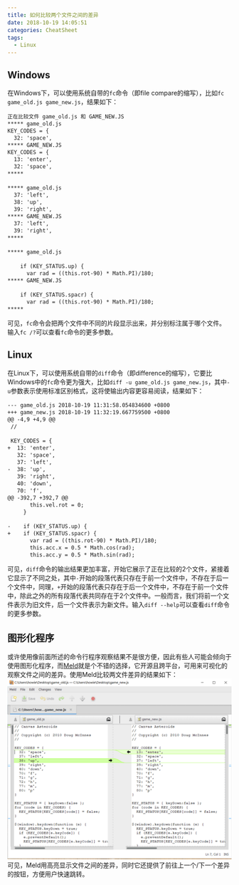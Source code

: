 ```yaml
---
title: 如何比较两个文件之间的差异
date: 2018-10-19 14:05:51
categories: CheatSheet
tags:
  - Linux
---
```


## Windows
在Windows下，可以使用系统自带的`fc`命令（即file compare的缩写），比如`fc game_old.js game_new.js`，结果如下：
```
正在比较文件 game_old.js 和 GAME_NEW.JS
***** game_old.js
KEY_CODES = {
  32: 'space',
***** GAME_NEW.JS
KEY_CODES = {
  13: 'enter',
  32: 'space',
*****

***** game_old.js
  37: 'left',
  38: 'up',
  39: 'right',
***** GAME_NEW.JS
  37: 'left',
  39: 'right',
*****

***** game_old.js

    if (KEY_STATUS.up) {
      var rad = ((this.rot-90) * Math.PI)/180;
***** GAME_NEW.JS

    if (KEY_STATUS.spacr) {
      var rad = ((this.rot-90) * Math.PI)/180;
*****
```
可见，`fc`命令会把两个文件中不同的片段显示出来，并分别标注属于哪个文件。输入`fc /?`可以查看`fc`命令的更多参数。
<!--more-->
## Linux
在Linux下，可以使用系统自带的`diff`命令（即difference的缩写），它要比Windows中的`fc`命令更为强大，比如`diff -u game_old.js game_new.js`，其中`-u`参数表示使用标准区别格式，这将使输出内容更容易阅读，结果如下：
```
--- game_old.js 2018-10-19 11:31:58.054834600 +0800
+++ game_new.js 2018-10-19 11:32:19.667759500 +0800
@@ -4,9 +4,9 @@
 //

 KEY_CODES = {
+  13: 'enter',
   32: 'space',
   37: 'left',
-  38: 'up',
   39: 'right',
   40: 'down',
   70: 'f',
@@ -392,7 +392,7 @@
       this.vel.rot = 0;
     }

-    if (KEY_STATUS.up) {
+    if (KEY_STATUS.spacr) {
       var rad = ((this.rot-90) * Math.PI)/180;
       this.acc.x = 0.5 * Math.cos(rad);
       this.acc.y = 0.5 * Math.sin(rad);
```
可见，`diff`命令的输出结果更加丰富，开始它展示了正在比较的2个文件，紧接着它显示了不同之处，其中`-`开始的段落代表只存在于前一个文件中，不存在于后一个文件中，同理，`+`开始的段落代表只存在于后一个文件中，不存在于前一个文件中，除此之外的所有段落代表共同存在于2个文件中。一般而言，我们将前一个文件表示为旧文件，后一个文件表示为新文件。输入`diff --help`可以查看`diff`命令的更多参数。
## 图形化程序
或许使用像前面所述的命令行程序观察结果不是很方便，因此有些人可能会倾向于使用图形化程序，而[Meld](http://meldmerge.org/)就是个不错的选择，它开源且跨平台，可用来可视化的观察文件之间的差异。使用Meld比较两文件差异的结果如下：![Meld结果](/images/meld.PNG)可见，Meld用高亮显示文件之间的差异，同时它还提供了前往上一个/下一个差异的按钮，方便用户快速跳转。